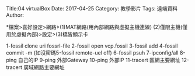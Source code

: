 Title:04 virtualBox
Date: 2017-04-25
Category: 教學影片
Tags: 遠端資料
Author: 

*檔案>喜好設定>網路>(1)MAT網路(用內部網路與虛擬主機連線) (2)僅限主機(僅用於虛擬內部)>設定>(3)橋皆顯示卡

1-fossil clone uri fossrl-file
2-fossil open vcp.fossil
3-fossil add
4-fossil commit -m
(如沒密碼5-fossil remote-uel off)
6-fossil psuh 
7-ipconfig/all
8-ping 自己的IP 
9-ping 外部Gateway
10-ping 外部IP
11-tracert 區網主要網址
12-tracert 廣域網路主要網址
